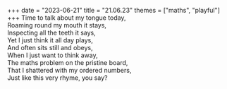 +++
date = "2023-06-21"
title = "21.06.23"
themes = ["maths", "playful"]
+++
Time to talk about my tongue today,  
Roaming round my mouth it stays,  
Inspecting all the teeth it says,  
Yet I just think it all day plays,  
And often sits still and obeys,  
When I just want to think away,  
The maths problem on the pristine board,  
That I shattered with my ordered numbers,  
Just like this very rhyme, you say?
